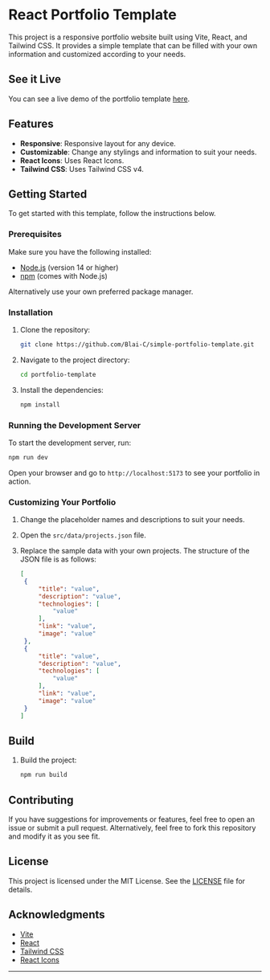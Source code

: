 # React Portfolio Template

This project is a responsive portfolio website built using Vite, React, and Tailwind CSS. It provides a simple template that can be filled with your own information and customized according to your needs.

## See it Live

You can see a live demo of the portfolio template [here](https://www.blaicalero.com).

## Features

- **Responsive**: Responsive layout for any device.
- **Customizable**: Change any stylings and information to suit your needs.
- **React Icons**: Uses React Icons.
- **Tailwind CSS**: Uses Tailwind CSS v4.

## Getting Started

To get started with this template, follow the instructions below.

### Prerequisites

Make sure you have the following installed:

- [Node.js](https://nodejs.org/) (version 14 or higher)
- [npm](https://www.npmjs.com/) (comes with Node.js)

Alternatively use your own preferred package manager.

### Installation

1. Clone the repository:

   ```bash
   git clone https://github.com/Blai-C/simple-portfolio-template.git
   ```

2. Navigate to the project directory:

   ```bash
   cd portfolio-template
   ```

3. Install the dependencies:

   ```bash
   npm install
   ```

### Running the Development Server

To start the development server, run:

```bash
npm run dev
```

Open your browser and go to `http://localhost:5173` to see your portfolio in action.

### Customizing Your Portfolio

1. Change the placeholder names and descriptions to suit your needs.
2. Open the `src/data/projects.json` file.
3. Replace the sample data with your own projects. The structure of the JSON file is as follows:

   ```json
   [
    {
        "title": "value",
        "description": "value",
        "technologies": [
            "value"
        ],
        "link": "value",
        "image": "value"
    },
    {
        "title": "value",
        "description": "value",
        "technologies": [
            "value"
        ],
        "link": "value",
        "image": "value"
    }
   ]
   ```

## Build

1. Build the project:

   ```bash
   npm run build
   ```

## Contributing

If you have suggestions for improvements or features, feel free to open an issue or submit a pull request. Alternatively, feel free to fork this repository and modify it as you see fit.

## License

This project is licensed under the MIT License. See the [LICENSE](LICENSE) file for details.

## Acknowledgments

- [Vite](https://vitejs.dev/)
- [React](https://reactjs.org/)
- [Tailwind CSS](https://tailwindcss.com/)
- [React Icons](https://react-icons.github.io/react-icons/)

---
